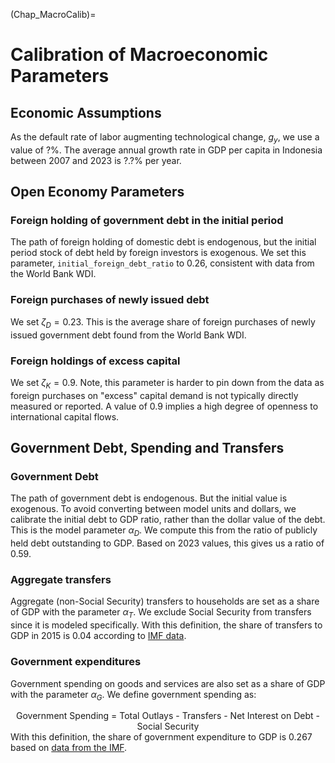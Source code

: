 (Chap_MacroCalib)=
# Calibration of Macroeconomic Parameters

## Economic Assumptions

As the default rate of labor augmenting technological change, $g_y$, we use a value of ?%.  The average annual growth rate in GDP per capita in Indonesia between 2007 and 2023 is ?.?% per year.

## Open Economy Parameters

### Foreign holding of government debt in the initial period

The path of foreign holding of domestic debt is endogenous, but the initial period stock of debt held by foreign investors is exogenous.  We set this parameter, `initial_foreign_debt_ratio` to 0.26, consistent with data from the World Bank WDI.

### Foreign purchases of newly issued debt

We set $\zeta_D = 0.23$.  This is the average share of foreign purchases of newly issued government debt found from the World Bank WDI.

### Foreign holdings of excess capital

We set $\zeta_K = 0.9$. Note, this parameter is harder to pin down from the data as foreign purchases on "excess" capital demand is not typically directly measured or reported.  A value of 0.9 implies a high degree of openness to international capital flows.

## Government Debt, Spending and Transfers

### Government Debt

The path of government debt is endogenous.  But the initial value is exogenous.  To avoid converting between model units and dollars, we calibrate the initial debt to GDP ratio, rather than the dollar value of the debt.  This is the model parameter $\alpha_D$.  We compute this from the ratio of publicly held debt outstanding to GDP.  Based on 2023 values, this gives us a ratio of 0.59.

### Aggregate transfers

Aggregate (non-Social Security) transfers to households are set as a share of GDP with the parameter $\alpha_T$. We exclude Social Security from transfers since it is modeled specifically. With this definition, the share of transfers to GDP in 2015 is 0.04 according to [IMF data](https://data.imf.org/?sk=b052f0f0-c166-43b6-84fa-47cccae3e219&hide_uv=1).

### Government expenditures

Government spending on goods and services are also set as a share of GDP with the parameter $\alpha_G$. We define government spending as:
    <center>Government Spending = Total Outlays - Transfers - Net Interest on Debt - Social Security</center>
With this definition, the share of government expenditure to GDP is 0.267 based on [data from the IMF](https://data.imf.org/?sk=b052f0f0-c166-43b6-84fa-47cccae3e219&hide_uv=1).
